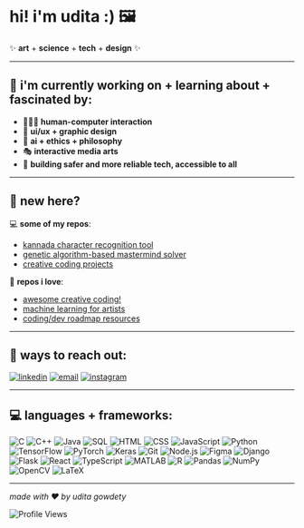 # hi! i'm udita :) 🖼️ 

✨ **art** + **science** + **tech** + **design** ✨

---

## 🌃 i'm currently working on + learning about + fascinated by:
- 🧑‍🤝‍🧑 **human-computer interaction**
- 🎨 **ui/ux + graphic design** 
- 🧠 **ai + ethics + philosophy**
- 🎭 **interactive media arts**
- 🔐 **building safer and more reliable tech, accessible to all**

---
## 📌 new here?

💻 **some of my repos**:
- [kannada character recognition tool](https://github.com/uditagowdety/kannada-character-recognition)
- [genetic algorithm-based mastermind solver](https://github.com/uditagowdety/mastermind-solver)
- [creative coding projects](https://github.com/uditagowdety/creative-coding-projects)

💖 **repos i love**:
- [awesome creative coding!](https://github.com/terkelg/awesome-creative-coding)
- [machine learning for artists](https://github.com/ml5js/Intro-ML-Arts-IMA-F24)
- [coding/dev roadmap resources](https://github.com/jwasham/coding-interview-university)

---

## 🎯 ways to reach out:
[![linkedin](https://img.shields.io/badge/-linkedin-blue?logo=linkedin&style=for-the-badge)](https://www.linkedin.com/in/uditagowdety)
[![email](https://img.shields.io/badge/-email-red?logo=gmail&style=for-the-badge)](mailto:uditagowdety@gmail.com)
[![instagram](https://img.shields.io/badge/-instagram-purple?logo=instagram&style=for-the-badge)](https://instagram.com/mixed.monet)

---

## 💻 languages + frameworks:

<p align="left">
  <img src="https://img.shields.io/badge/-C-00599C?logo=c&style=for-the-badge&logoColor=white" alt="C">
  <img src="https://img.shields.io/badge/-C++-00599C?logo=cplusplus&style=for-the-badge&logoColor=white" alt="C++">
  <img src="https://img.shields.io/badge/-Java-007396?logo=java&style=for-the-badge&logoColor=white" alt="Java">
  <img src="https://img.shields.io/badge/-SQL-4479A1?logo=postgresql&style=for-the-badge&logoColor=white" alt="SQL">
  <img src="https://img.shields.io/badge/-HTML-E34F26?logo=html5&style=for-the-badge&logoColor=white" alt="HTML">
  <img src="https://img.shields.io/badge/-CSS-1572B6?logo=css3&style=for-the-badge&logoColor=white" alt="CSS">
  <img src="https://img.shields.io/badge/-JavaScript-F7DF1E?logo=javascript&style=for-the-badge&logoColor=black" alt="JavaScript">
  <img src="https://img.shields.io/badge/-Python-3776AB?logo=python&style=for-the-badge&logoColor=white" alt="Python">
  <img src="https://img.shields.io/badge/-TensorFlow-FF6F00?logo=tensorflow&style=for-the-badge&logoColor=white" alt="TensorFlow">
  <img src="https://img.shields.io/badge/-PyTorch-EE4C2C?logo=pytorch&style=for-the-badge&logoColor=white" alt="PyTorch">
  <img src="https://img.shields.io/badge/-Keras-D00000?logo=keras&style=for-the-badge&logoColor=white" alt="Keras">
  <img src="https://img.shields.io/badge/-Git-F05032?logo=git&style=for-the-badge&logoColor=white" alt="Git">
  <img src="https://img.shields.io/badge/-Node.js-339933?logo=nodedotjs&style=for-the-badge&logoColor=white" alt="Node.js">
  <img src="https://img.shields.io/badge/-Figma-F24E1E?logo=figma&style=for-the-badge&logoColor=white" alt="Figma">
  <img src="https://img.shields.io/badge/-Django-092E20?logo=django&style=for-the-badge&logoColor=white" alt="Django">
  <img src="https://img.shields.io/badge/-Flask-000000?logo=flask&style=for-the-badge&logoColor=white" alt="Flask">
  <img src="https://img.shields.io/badge/-React-61DAFB?logo=react&style=for-the-badge&logoColor=black" alt="React">
  <img src="https://img.shields.io/badge/-TypeScript-3178C6?logo=typescript&style=for-the-badge&logoColor=white" alt="TypeScript">
  <img src="https://img.shields.io/badge/-MATLAB-0076A8?logo=mathworks&style=for-the-badge&logoColor=white" alt="MATLAB">
  <img src="https://img.shields.io/badge/-R-276DC3?logo=r&style=for-the-badge&logoColor=white" alt="R">
  <img src="https://img.shields.io/badge/-Pandas-150458?logo=pandas&style=for-the-badge&logoColor=white" alt="Pandas">
  <img src="https://img.shields.io/badge/-NumPy-013243?logo=numpy&style=for-the-badge&logoColor=white" alt="NumPy">
  <img src="https://img.shields.io/badge/-OpenCV-5C3EE8?logo=opencv&style=for-the-badge&logoColor=white" alt="OpenCV">
  <img src="https://img.shields.io/badge/-LaTeX-008080?logo=latex&style=for-the-badge&logoColor=white" alt="LaTeX">
</p>

---

*made with ❤️ by udita gowdety*

![Profile Views](https://komarev.com/ghpvc/?username=uditagowdety&color=blue)
